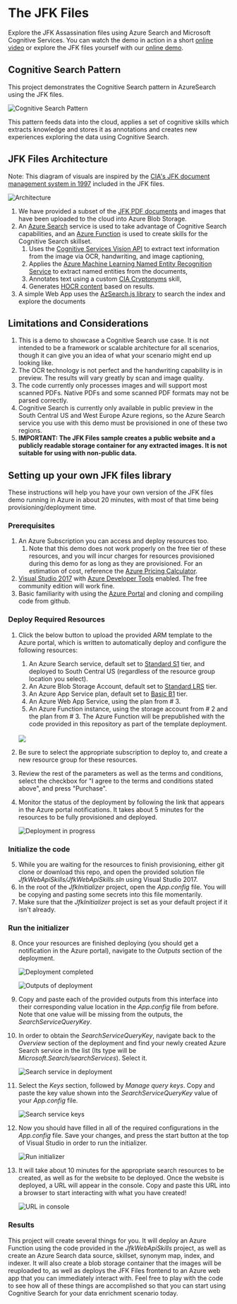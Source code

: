 # The JFK Files
Explore the JFK Assassination files using Azure Search and Microsoft Cognitive Services.
You can watch the demo in action in a short [online video](https://channel9.msdn.com/Shows/AI-Show/Using-Cognitive-Search-to-Understand-the-JFK-Documents)
or explore the JFK files yourself with our [online demo](https://aka.ms/jfkfiles-demo).

## Cognitive Search Pattern
This project demonstrates the Cognitive Search pattern in AzureSearch using the JFK files.

![Cognitive Search Pattern](images/cognitive-search-pattern.jpg)

This pattern feeds data into the cloud, applies a set of cognitive skills which extracts knowledge and stores it as annotations and creates new experiences exploring the data using Cognitive Search.

## JFK Files Architecture
Note: This diagram of visuals are inspired by the [CIA's JFK document management system in 1997](https://www.archives.gov/files/research/jfk/releases/docid-32404466.pdf) included in the JFK files.

![Architecture](images/overview.jpg)

1. We have provided a subset of the [JFK PDF documents](https://www.archives.gov/research/jfk/2017-release) and images that have been uploaded to the cloud into Azure Blob Storage.
2. An [Azure Search](https://azure.microsoft.com/en-us/services/search/) service is used to take advantage of Cognitive Search capabilities, and an [Azure Function](https://azure.microsoft.com/en-us/services/functions/) is used to create skills for the Cognitive Search skillset.
    1. Uses the [Cognitive Services Vision API](https://azure.microsoft.com/en-us/services/cognitive-services/computer-vision/) to extract text information from the image via OCR, handwriting, and image captioning,
    2. Applies the [Azure Machine Learning Named Entity Recognition Service](https://docs.microsoft.com/en-us/azure/machine-learning/studio-module-reference/named-entity-recognition) to extract named entities from the documents,
    3. Annotates text using a custom [CIA Cryptonyms](https://www.maryferrell.org/php/cryptdb.php) skill,
    4. Generates [HOCR content](https://en.wikipedia.org/wiki/HOCR) based on results.
3. A simple Web App uses the [AzSearch.js library](https://github.com/Yahnoosh/AzSearch.js) to search the index and explore the documents

## Limitations and Considerations
1. This is a demo to showcase a Cognitive Search use case.  It is not intended to be a framework or scalable architecture for all scenarios, though it can give you an idea of what your scenario might end up looking like.
2. The OCR technology is not perfect and the handwriting capability is in preview.  The results will vary greatly by scan and image quality.
3. The code currently only processes images and will support most scanned PDFs. Native PDFs and some scanned PDF formats may not be parsed correctly.
4. Cognitive Search is currently only available in public preview in the South Central US and West Europe Azure regions, so the Azure Search service you use with this demo must be provisioned in one of these two regions.
5. **IMPORTANT: The JFK Files sample creates a public website and a publicly readable storage container for any extracted images.  It is not suitable for using with non-public data.**

## Setting up your own JFK files library

These instructions will help you have your own version of the JFK files demo running in Azure in about 20 minutes, with most of that time being provisioning/deployment time.

### Prerequisites
1. An Azure Subscription you can access and deploy resources too.
    1. Note that this demo does not work properly on the free tier of these resources, and you will incur charges for resources provisioned during this demo for as long as they are provisioned.  For an estimation of cost, reference the [Azure Pricing Calculator](https://azure.microsoft.com/en-us/pricing/calculator/).
2. [Visual Studio 2017](https://www.visualstudio.com/downloads/) with [Azure Developer Tools](https://azure.microsoft.com/en-us/tools/) enabled.  The free community edition will work fine.
3. Basic familiarity with using the [Azure Portal](https://portal.azure.com) and cloning and compiling code from github.

### Deploy Required Resources

1. Click the below button to upload the provided ARM template to the Azure portal, which is written to automatically deploy and configure the following resources:
    1. An Azure Search service, default set to [Standard S1](https://azure.microsoft.com/en-us/pricing/details/search/) tier, and deployed to South Central US (regardless of the resource group location you select).
    2. An Azure Blob Storage Account, default set to [Standard LRS](https://azure.microsoft.com/en-us/pricing/details/storage/) tier.
    3. An Azure App Service plan, default set to [Basic B1](https://azure.microsoft.com/en-us/pricing/details/app-service/) tier.
    4. An Azure Web App Service, using the plan from # 3.
    5. An Azure Function instance, using the storage account from # 2 and the plan from # 3.  The Azure Function will be prepublished with the code provided in this repository as part of the template deployment.

    </br>
    <a href="https://portal.azure.com/#create/Microsoft.Template/uri/https%3A%2F%2Fraw.githubusercontent.com%2FMicrosoft%2FAzureSearch_JFK_Files%2Fmagottei%2Fjfk%2Fazuredeploy.json" target="_blank">
        <img src="http://azuredeploy.net/deploybutton.png"/>
    </a>

2. Be sure to select the appropriate subscription to deploy to, and create a new resource group for these resources.
3. Review the rest of the parameters as well as the terms and conditions, select the checkbox for "I agree to the terms and conditions stated above", and press "Purchase".
4. Monitor the status of the deployment by following the link that appears in the Azure portal notifications.  It takes about 5 minutes for the resources to be fully provisioned and deployed.

    ![Deployment in progress](images/deploymentInProgress.JPG)

### Initialize the code

5. While you are waiting for the resources to finish provisioning, either git clone or download this repo, and open the provided solution file *JfkWebApiSkills/JfkWebApiSkills.sln* using Visual Studio 2017.
6. In the root of the *JfkInitializer* project, open the *App.config* file.  You will be copying and pasting some secrets into this file momentarily.
7. Make sure that the *JfkInitializer* project is set as your default project if it isn't already.

### Run the initializer

8. Once your resources are finished deploying (you should get a notification in the Azure portal), navigate to the *Outputs* section of the deployment.

    ![Deployment completed](images/deploymentCompleted.JPG)

    ![Outputs of deployment](images/outputs.JPG)

9. Copy and paste each of the provided outputs from this interface into their corresponding value location in the *App.config* file from before.  Note that one value will be missing from the outputs, the *SearchServiceQueryKey*.
10. In order to obtain the *SearchServiceQueryKey*, navigate back to the *Overview* section of the deployment and find your newly created Azure Search service in the list (Its type will be *Microsoft.Search/searchServices*).  Select it.

    ![Search service in deployment](images/searchServiceInDeployment.JPG)

11. Select the *Keys* section, followed by *Manage query keys*.  Copy and paste the key value shown into the *SearchServiceQueryKey* value of your *App.config* file.

    ![Search service keys](images/searchServiceKeys.JPG)

12. Now you should have filled in all of the required configurations in the *App.config* file.  Save your changes, and press the start button at the top of Visual Studio in order to run the initializer.

    ![Run initializer](images/runInitializer.JPG)

13. It will take about 10 minutes for the appropriate search resources to be created, as well as for the website to be deployed.  Once the website is deployed, a URL will appear in the console.  Copy and paste this URL into a browser to start interacting with what you have created!

    ![URL in console](images/urlInConsole.JPG)

### Results

This project will create several things for you.  It will deploy an Azure Function using the code provided in the *JfkWebApiSkills* project, as well as create an Azure Search data source, skillset, synonym map, index, and indexer.  It will also create a blob storage container that the images will be reuploaded to, as well as deploys the JFK Files frontend to an Azure web app that you can immediately interact with.  Feel free to play with the code to see how all of these things are accomplished so that you can start using Cognitive Search for your data enrichment scenario today.